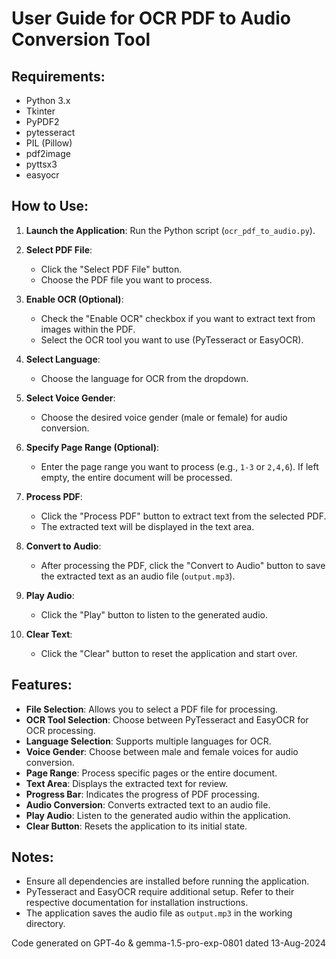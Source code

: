 # User Guide for OCR PDF to Audio Conversion Tool

## Requirements:

- Python 3.x
- Tkinter
- PyPDF2
- pytesseract
- PIL (Pillow)
- pdf2image
- pyttsx3
- easyocr

## How to Use:

1. **Launch the Application**: Run the Python script (`ocr_pdf_to_audio.py`).

2. **Select PDF File**: 
   - Click the "Select PDF File" button.
   - Choose the PDF file you want to process.

3. **Enable OCR (Optional)**: 
   - Check the "Enable OCR" checkbox if you want to extract text from images within the PDF.
   - Select the OCR tool you want to use (PyTesseract or EasyOCR).

4. **Select Language**:
   - Choose the language for OCR from the dropdown.

5. **Select Voice Gender**:
   - Choose the desired voice gender (male or female) for audio conversion.

6. **Specify Page Range (Optional)**:
   - Enter the page range you want to process (e.g., `1-3` or `2,4,6`). If left empty, the entire document will be processed.

7. **Process PDF**: 
   - Click the "Process PDF" button to extract text from the selected PDF.
   - The extracted text will be displayed in the text area.

8. **Convert to Audio**: 
   - After processing the PDF, click the "Convert to Audio" button to save the extracted text as an audio file (`output.mp3`).

9. **Play Audio**: 
   - Click the "Play" button to listen to the generated audio.

10. **Clear Text**: 
    - Click the "Clear" button to reset the application and start over.

## Features:

- **File Selection**: Allows you to select a PDF file for processing.
- **OCR Tool Selection**: Choose between PyTesseract and EasyOCR for OCR processing.
- **Language Selection**: Supports multiple languages for OCR.
- **Voice Gender**: Choose between male and female voices for audio conversion.
- **Page Range**: Process specific pages or the entire document.
- **Text Area**: Displays the extracted text for review.
- **Progress Bar**: Indicates the progress of PDF processing.
- **Audio Conversion**: Converts extracted text to an audio file.
- **Play Audio**: Listen to the generated audio within the application.
- **Clear Button**: Resets the application to its initial state.

## Notes:

- Ensure all dependencies are installed before running the application.
- PyTesseract and EasyOCR require additional setup. Refer to their respective documentation for installation instructions.
- The application saves the audio file as `output.mp3` in the working directory.


Code generated on GPT‑4o & gemma-1.5-pro-exp-0801 dated 13-Aug-2024

